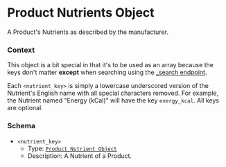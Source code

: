 # Product Nutrients Object

A Product's Nutrients as described by the manufacturer.

### Context

This object is a bit special in that it's to be used as an array because the keys don't matter **except** when searching using the [\_search endpoint](https://www.foodrepo.org/api-docs/swaggers/v3#!/default/searchProducts).

Each `<nutrient_key>` is simply a lowercase underscored version of the Nutrient's English name with all special characters removed. For example, the Nutrient named "Energy (kCal)" will have the key `energy_kcal`. All keys are optional.

### Schema

* `<nutrient_key>`
  * Type: [`Product Nutrient Object`](product_nutrient.md)
  * Description: A Nutrient of a Product.
